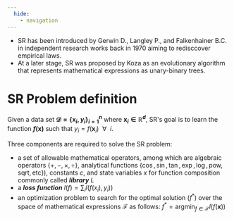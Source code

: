 ```yaml
---
  hide:
    - navigation
---
```


- SR has been introduced by Gerwin D., Langley P., and Falkenhainer B.C. in independent research works back in 1970 aiming to redisccover empirical laws.
- At a later stage, SR was proposed by Koza as an evolutionary algorithm that represents mathematical expressions as unary-binary trees. 


# SR Problem definition

Given a data set **$\mathcal{D} =\{\mathbf{x}_i,y_i\}_{i=1}^{n}$** where **$\mathbf{x}_i \in \mathbb{R}^{d}$**, SR's goal is to learn the function **$f(\mathbf{x})$** such that $y_i = f(\mathbf{x}_i) ~~\forall ~~i$.

Three components are required to solve the SR problem:

  * a set of allowable mathematical operators, among which are algebraic operators $\{+, -, \times, \div \}$,  analytical functions $\{\cos,\sin,\tan,\exp,\log,\mathrm{pow},\mathrm{sqrt},\mathrm{etc}\}$), constants $c$, and state variables $x$ for function composition commonly called  ***library*** $L$
  * a ***loss function*** $l(f) = \sum_i l(f(x_i),y_i))$ <!--such as the squared difference $|f(x) - y|^2$-->
  * an optimization problem to search for the optimal solution ($f^{*}$) over the space of mathematical expressions $\mathcal{F}$ as follows:<be>
  $f^{*} = \mathrm{argmin}_{f \in\mathcal{F}} l(f(\mathbf{x}))$
